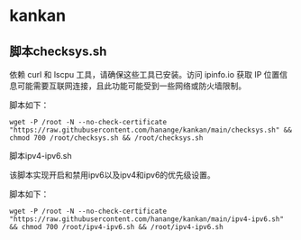 # kankan

## 脚本checksys.sh

依赖 curl 和 lscpu 工具，请确保这些工具已安装。访问 ipinfo.io 获取 IP 位置信息可能需要互联网连接，且此功能可能受到一些网络或防火墙限制。

脚本如下：

``wget -P /root -N --no-check-certificate "https://raw.githubusercontent.com/hanange/kankan/main/checksys.sh" && chmod 700 /root/checksys.sh && /root/checksys.sh``

脚本ipv4-ipv6.sh

该脚本实现开启和禁用ipv6以及ipv4和ipv6的优先级设置。

脚本如下：

``wget -P /root -N --no-check-certificate "https://raw.githubusercontent.com/hanange/kankan/main/ipv4-ipv6.sh" && chmod 700 /root/ipv4-ipv6.sh && /root/ipv4-ipv6.sh``
